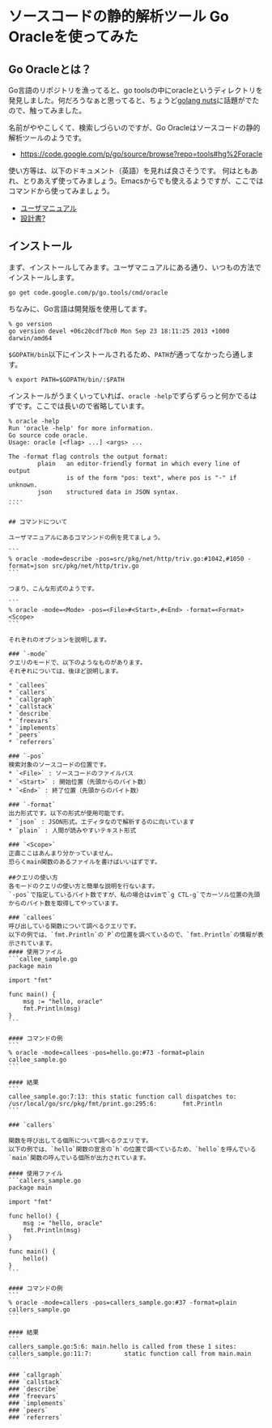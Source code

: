 # ソースコードの静的解析ツール Go Oracleを使ってみた

## Go Oracleとは？

Go言語のリポジトリを漁ってると、go toolsの中にoracleというディレクトリを発見しました。何だろうなぁと思ってると、ちょうど[golang nuts](https://groups.google.com/forum/#!topic/golang-nuts/CwdIJZs6Tfc)に話題がでたので、触ってみました。

名前がややこしくて、検索しづらいのですが、Go Oracleはソースコードの静的解析ツールのようです。

* https://code.google.com/p/go/source/browse?repo=tools#hg%2Foracle

使い方等は、以下のドキュメント（英語）を見れば良さそうです。
何はともあれ、とりあえず使ってみましょう。Emacsからでも使えるようですが、ここではコマンドから使ってみましょう。

* [ユーザマニュアル](https://docs.google.com/viewer?a=v&pid=forums&srcid=MDg3NjYzNDU1NTk0NjU2OTUyMDMBMDY5OTQ0ODMyMzY2OTU2MzIzNDcBU0x3cmtpZHcya1FKATQBAXYy)
* [設計書?](https://docs.google.com/viewer?a=v&pid=forums&srcid=MDg3NjYzNDU1NTk0NjU2OTUyMDMBMDY5OTQ0ODMyMzY2OTU2MzIzNDcBU0x3cmtpZHcya1FKATUBAXYy)


## インストール

まず、インストールしてみます。ユーザマニュアルにある通り、いつもの方法でインストールします。

```
go get code.google.com/p/go.tools/cmd/oracle
```

ちなみに、Go言語は開発版を使用してます。

```
% go version
go version devel +06c20cdf7bc0 Mon Sep 23 18:11:25 2013 +1000 darwin/amd64
```

`$GOPATH/bin`以下にインストールされるため、`PATH`が通ってなかったら通します。

```
% export PATH=$GOPATH/bin/:$PATH
```

インストールがうまくいっていれば、`oracle -help`でずらずらっと何かでるはずです。ここでは長いので省略しています。

````
% oracle -help
Run 'oracle -help' for more information.
Go source code oracle.
Usage: oracle [<flag> ...] <args> ...

The -format flag controls the output format:
        plain   an editor-friendly format in which every line of output
                is of the form "pos: text", where pos is "-" if unknown.
        json    structured data in JSON syntax.
....
```

## コマンドについて

ユーザマニュアルにあるコマンンドの例を見てましょう。

```
% oracle ­-mode=describe -pos=src/pkg/net/http/triv.go:#1042,#1050 ­-format=json src/pkg/net/http/triv.go
```

つまり、こんな形式のようです。

```
% oracle -mode=<Mode> -pos=<File>#<Start>,#<End> -format=<Format> <Scope>
```

それぞれのオプションを説明します。

### `-mode`
クエリのモードで、以下のようなものがあります。
それぞれについては、後ほど説明します。

* `callees`
* `callers`
* `callgraph`
* `callstack`
* `describe`
* `freevars`
* `implements`
* `peers`
* `referrers`

### `-pos`
検索対象のソースコードの位置です。
* `<File>` : ソースコードのファイルパス
* `<Start>` : 開始位置（先頭からのバイト数）
* `<End>` : 終了位置（先頭からのバイト数）

### `-format`
出力形式です。以下の形式が使用可能です。
* `json` : JSON形式。エディタなので解析するのに向いています
* `plain` : 人間が読みやすいテキスト形式

### `<Scope>`
正直ここはあんまり分かっていません。
恐らくmain関数のあるファイルを書けばいいはずです。

##クエリの使い方
各モードのクエリの使い方と簡単な説明を行ないます。
`-pos`で指定しているバイト数ですが、私の場合はvimで`g CTL-g`でカーソル位置の先頭からのバイト数を取得してやっています。

### `callees`
呼び出している関数について調べるクエリです。
以下の例では、`fmt.Println`の`P`の位置を調べているので、`fmt.Println`の情報が表示されています。
#### 使用ファイル
```callee_sample.go
package main
 
import "fmt"

func main() {
    msg := "hello, oracle"
    fmt.Println(msg)
}
```

#### コマンドの例
```
% oracle -mode=callees -pos=hello.go:#73 -format=plain callee_sample.go
```

#### 結果
```
callee_sample.go:7:13: this static function call dispatches to:
/usr/local/go/src/pkg/fmt/print.go:295:6:       fmt.Println
```

### `callers`

関数を呼び出してる個所について調べるクエリです。
以下の例では、`hello`関数の宣言の`h`の位置で調べているため、`hello`を呼んでいる`main`関数の呼んでいる個所が出力されています。

#### 使用ファイル
```callers_sample.go
package main

import "fmt"

func hello() {
    msg := "hello, oracle"
    fmt.Println(msg)
}

func main() {
    hello()
}
```

#### コマンドの例
```
% oracle -mode=callers -pos=callers_sample.go:#37 -format=plain callers_sample.go
```

#### 結果
```
callers_sample.go:5:6: main.hello is called from these 1 sites:
callers_sample.go:11:7:         static function call from main.main
```

### `callgraph`
### `callstack`
### `describe`
### `freevars`
### `implements`
### `peers`
### `referrers`
